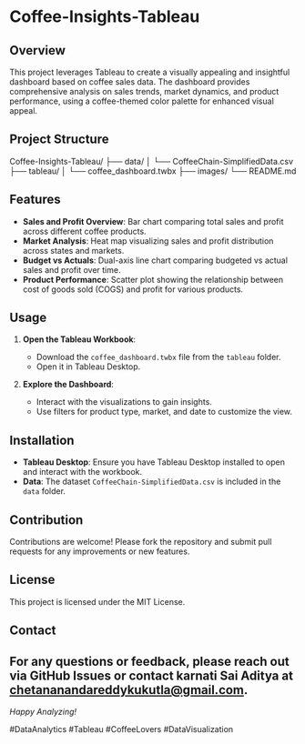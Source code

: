 # Coffee-Insights-Tableau

## Overview
This project leverages Tableau to create a visually appealing and insightful dashboard based on coffee sales data. The dashboard provides comprehensive analysis on sales trends, market dynamics, and product performance, using a coffee-themed color palette for enhanced visual appeal.
## Project Structure
Coffee-Insights-Tableau/
├── data/
│ └── CoffeeChain-SimplifiedData.csv
├── tableau/
│ └── coffee_dashboard.twbx
├── images/
└── README.md
## Features
- **Sales and Profit Overview**: Bar chart comparing total sales and profit across different coffee products.
- **Market Analysis**: Heat map visualizing sales and profit distribution across states and markets.
- **Budget vs Actuals**: Dual-axis line chart comparing budgeted vs actual sales and profit over time.
- **Product Performance**: Scatter plot showing the relationship between cost of goods sold (COGS) and profit for various products.
## Usage
1. **Open the Tableau Workbook**:
   - Download the `coffee_dashboard.twbx` file from the `tableau` folder.
   - Open it in Tableau Desktop.

2. **Explore the Dashboard**:
   - Interact with the visualizations to gain insights.
   - Use filters for product type, market, and date to customize the view.
## Installation
- **Tableau Desktop**: Ensure you have Tableau Desktop installed to open and interact with the workbook.
- **Data**: The dataset `CoffeeChain-SimplifiedData.csv` is included in the `data` folder.
## Contribution
Contributions are welcome! Please fork the repository and submit pull requests for any improvements or new features.
## License
This project is licensed under the MIT License.
## Contact
For any questions or feedback, please reach out via GitHub Issues or contact karnati Sai Aditya at chetananandareddykukutla@gmail.com.
---

*Happy Analyzing!*

#DataAnalytics #Tableau #CoffeeLovers #DataVisualization
